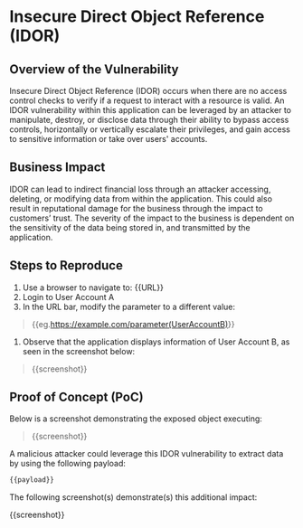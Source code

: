 # Insecure Direct Object Reference (IDOR)

## Overview of the Vulnerability

Insecure Direct Object Reference (IDOR) occurs when there are no access control checks to verify if a request to interact with a resource is valid. An IDOR vulnerability within this application can be leveraged by an attacker to manipulate, destroy, or disclose data through their ability to bypass access controls, horizontally or vertically escalate their privileges, and gain access to sensitive information or take over users' accounts.

## Business Impact

IDOR can lead to indirect financial loss through an attacker accessing, deleting, or modifying data from within the application. This could also result in reputational damage for the business through the impact to customers’ trust. The severity of the impact to the business is dependent on the sensitivity of the data being stored in, and transmitted by the application.

## Steps to Reproduce

1. Use a browser to navigate to: {{URL}}
1. Login to User Account A
1. In the URL bar, modify the parameter to a different value:
>
> {{eg.<https://example.com/parameter(UserAccountB)>}}

1. Observe that the application displays information of User Account B, as seen in the screenshot below:  
>
> {{screenshot}}

## Proof of Concept (PoC)

Below is a screenshot demonstrating the exposed object executing:
>
> {{screenshot}}

A malicious attacker could leverage this IDOR vulnerability to extract data by using the following payload:  
  
``` bash
{{payload}}
```

The following screenshot(s) demonstrate(s) this additional impact:

{{screenshot}}
